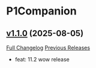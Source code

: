 # P1Companion

## [v1.1.0](https://github.com/Project-One-Developers/project-one-companion-addon/tree/v1.1.0) (2025-08-05)
[Full Changelog](https://github.com/Project-One-Developers/project-one-companion-addon/compare/v1.0.6...v1.1.0) [Previous Releases](https://github.com/Project-One-Developers/project-one-companion-addon/releases)

- feat: 11.2 wow release  
